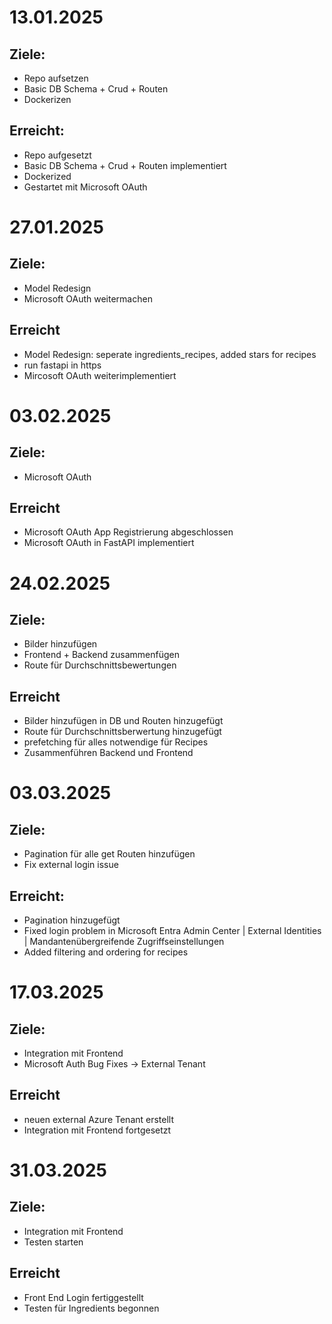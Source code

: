 # 13.01.2025
## Ziele:
- Repo aufsetzen
- Basic DB Schema + Crud + Routen
- Dockerizen

## Erreicht:
- Repo aufgesetzt
- Basic DB Schema + Crud + Routen implementiert
- Dockerized
- Gestartet mit Microsoft OAuth


# 27.01.2025
## Ziele:
- Model Redesign
- Microsoft OAuth weitermachen

## Erreicht
- Model Redesign: seperate ingredients_recipes, added stars for recipes
- run fastapi in https
- Mircosoft OAuth weiterimplementiert


# 03.02.2025
## Ziele:
- Microsoft OAuth

## Erreicht
- Microsoft OAuth App Registrierung abgeschlossen
- Microsoft OAuth in FastAPI implementiert

# 24.02.2025
## Ziele:
- Bilder hinzufügen
- Frontend + Backend zusammenfügen
- Route für Durchschnittsbewertungen

## Erreicht
- Bilder hinzufügen in DB und Routen hinzugefügt
- Route für Durchschnittsberwertung hinzugefügt
- prefetching für alles notwendige für Recipes
- Zusammenführen Backend und Frontend

# 03.03.2025
## Ziele:
- Pagination für alle get Routen hinzufügen
- Fix external login issue

## Erreicht:
- Pagination hinzugefügt
- Fixed login problem in Microsoft Entra Admin Center | External Identities | Mandantenübergreifende Zugriffseinstellungen
- Added filtering and ordering for recipes

# 17.03.2025
## Ziele:
- Integration mit Frontend
- Microsoft Auth Bug Fixes -> External Tenant

## Erreicht
- neuen external Azure Tenant erstellt
- Integration mit Frontend fortgesetzt

# 31.03.2025
## Ziele:
- Integration mit Frontend
- Testen starten

## Erreicht
- Front End Login fertiggestellt
- Testen für Ingredients begonnen